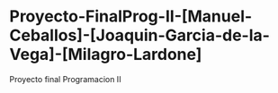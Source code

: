 # Proyecto-FinalProg-II-[Manuel-Ceballos]-[Joaquin-Garcia-de-la-Vega]-[Milagro-Lardone]
Proyecto final Programacion II
